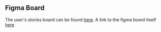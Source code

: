 ## Figma Board

The user's stories board can be found [here](https://github.com/SoaresPT/FitnessApp/blob/main/Sprint1/UserStories.png?raw=true). A link to the figma board itself [here](https://www.figma.com/file/XE3o6goZev84jG6gz2lWin/User-Stories?type=whiteboard&node-id=0%3A1&t=irW5hs5HSlMwItbG-1)
